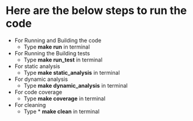 # Here are the below steps to run the code
 * For Running and Building the code
    * Type **make run** in terminal
 * For Running the Building tests
    * Type **make run_test** in terminal
 * For static analysis
    * Type **make static_analysis** in terminal
 * For dynamic analysis
    * Type **make dynamic_analysis** in terminal
 * For code coverage
    * Type **make coverage** in terminal
 * For cleaning
    * Type * **make clean** in terminal
  